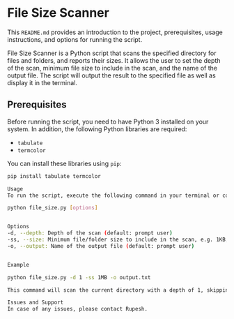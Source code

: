 # File Size Scanner

This `README.md` provides an introduction to the project, prerequisites, usage instructions, and options for running the script.

File Size Scanner is a Python script that scans the specified directory for files and folders, and reports their sizes. It allows the user to set the depth of the scan, minimum file size to include in the scan, and the name of the output file. The script will output the result to the specified file as well as display it in the terminal.

## Prerequisites

Before running the script, you need to have Python 3 installed on your system. In addition, the following Python libraries are required:

- `tabulate`
- `termcolor`

You can install these libraries using `pip`:

```bash
pip install tabulate termcolor

Usage
To run the script, execute the following command in your terminal or command prompt:

python file_size.py [options]


Options
-d, --depth: Depth of the scan (default: prompt user)
-ss, --size: Minimum file/folder size to include in the scan, e.g. 1KB, 2MB, 3GB, 4TB (default: prompt user)
-o, --output: Name of the output file (default: prompt user)


Example

python file_size.py -d 1 -ss 1MB -o output.txt

This command will scan the current directory with a depth of 1, skipping files and folders smaller than 1MB, and output the result to output.txt.

Issues and Support
In case of any issues, please contact Rupesh.




